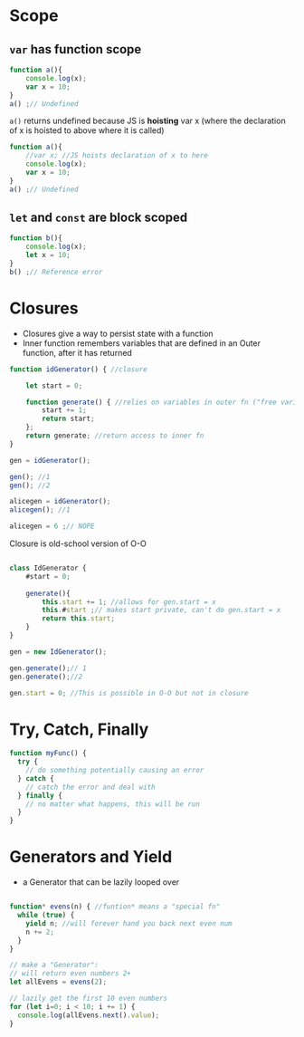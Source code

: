 # Scope 
## `var` has function scope 
```js
function a(){
	console.log(x); 
	var x = 10; 
}
a() ;// Undefined 
```
`a()` returns undefined because JS is **hoisting** var x (where the declaration of x is hoisted to above where it is called)
```js
function a(){
	//var x; //JS hoists declaration of x to here 
	console.log(x); 
	var x = 10; 
}
a() ;// Undefined 
```


## `let` and `const` are block scoped
```js
function b(){
	console.log(x); 
	let x = 10; 
}
b() ;// Reference error 
```

# Closures 

- Closures give a way to persist state with a function 
- Inner function remembers variables that are defined in an Outer function, after it has returned 

```js
function idGenerator() { //closure 

	let start = 0;

	function generate() { //relies on variables in outer fn ("free variables")
		start += 1;
		return start;
	};
	return generate; //return access to inner fn 
}

gen = idGenerator();

gen(); //1 
gen(); //2

alicegen = idGenerator(); 
alicegen(); //1 

alicegen = 6 ;// NOPE 

```

Closure is old-school version of O-O
```js

class IdGenerator {
	#start = 0; 
	
	generate(){
		this.start += 1; //allows for gen.start = x  
		this.#start ;// makes start private, can't do gen.start = x
		return this.start;
	}
}

gen = new IdGenerator(); 

gen.generate();// 1 
gen.generate();//2 

gen.start = 0; //This is possible in O-O but not in closure 

```

# Try, Catch, Finally 

```js
function myFunc() {
  try {
    // do something potentially causing an error
  } catch {
    // catch the error and deal with
  } finally {
    // no matter what happens, this will be run
  }
}
```

# Generators and Yield 
- a Generator that can be lazily looped over 

```js

function* evens(n) { //funtion* means a "special fn"
  while (true) {
    yield n; //will forever hand you back next even num 
    n += 2;
  }
}

// make a "Generator":
// will return even numbers 2+
let allEvens = evens(2);

// lazily get the first 10 even numbers
for (let i=0; i < 10; i += 1) {
  console.log(allEvens.next().value);
}
```

